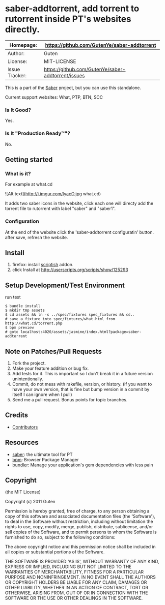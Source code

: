 saber-addtorrent, add torrent to rutorrent inside PT's websites directly. 
================================================================

| Homepage:      |  https://github.com/GutenYe/saber-addtorrent       |
|----------------|----------------------------------------------------|
| Author:	       | Guten                                              |
| License:       | MIT-LICENSE                                        |
| Issue Tracker: | https://github.com/GutenYe/saber-addtorrent/issues |

This is a part of the [Saber](https://github.com/GutenYe/saber) project, but you can use this standalone.

Current support websites: What, PTP, BTN, SCC

### Is It Good?

Yes.

### Is It "Production Ready™"?

No.

Getting started
---------------

### What is it?

For example at what.cd

![Alt text](http://i.imgur.com/lyacO.jpg what.cd)

It adds two saber icons in the website, click each one will directy add the torrent file to rutorrent with label "saber" and "saber1".


### Configuration

At the end of the website click the 'saber-addtorrent configuratin' button. after save, refresh the website.

Install
-------

1. firefox: install [scriptish](https://addons.mozilla.org/en-US/firefox/addon/scriptish) addon. 
2. click Install at http://userscripts.org/scripts/show/125293

Setup Development/Test Environment 
--------------------------

run test

	$ bundle install
	$ mkdir tmp assets
	$ cd assets && ln -s ../spec/fixtures spec_fixtures && cd..
	# save a fixture into spec/fixtures/what.html from http://what.cd/torrent.php
	$ bpm preview
	# goto localhost:4020/assets/jasmine/index.html?package=saber-addtorrent
	

Note on Patches/Pull Requests
-----------------------------

1. Fork the project.
2. Make your feature addition or bug fix.
3. Add tests for it. This is important so I don't break it in a future version unintentionally.
4. Commit, do not mess with rakefile, version, or history. (if you want to have your own version, that is fine but bump version in a commit by itself I can ignore when I pull)
5. Send me a pull request. Bonus points for topic branches.

Credits
-------

* [Contributors](https://github.com/GutenYe/saber-addtorrent/contributors)

Resources
---------

* [saber](https://github.com/GutenYe/saber): the ultimate tool for PT
* [bpm](https://github.com/bpm/bpm): Browser Package Manager 
* [bundler](https://github.com/carlhuda/bundler): Manage your application's gem dependencies with less pain 

Copyright
---------

(the MIT License)

Copyright (c) 2011 Guten

Permission is hereby granted, free of charge, to any person obtaining a copy of this software and associated documentation files (the 'Software'), to deal in the Software without restriction, including without limitation the rights to use, copy, modify, merge, publish, distribute, sublicense, and/or sell copies of the Software, and to permit persons to whom the Software is furnished to do so, subject to the following conditions:

The above copyright notice and this permission notice shall be included in all copies or substantial portions of the Software.

THE SOFTWARE IS PROVIDED 'AS IS', WITHOUT WARRANTY OF ANY KIND, EXPRESS OR IMPLIED, INCLUDING BUT NOT LIMITED TO THE WARRANTIES OF MERCHANTABILITY, FITNESS FOR A PARTICULAR PURPOSE AND NONINFRINGEMENT.  IN NO EVENT SHALL THE AUTHORS OR COPYRIGHT HOLDERS BE LIABLE FOR ANY CLAIM, DAMAGES OR OTHER LIABILITY, WHETHER IN AN ACTION OF CONTRACT, TORT OR OTHERWISE, ARISING FROM, OUT OF OR IN CONNECTION WITH THE SOFTWARE OR THE USE OR OTHER DEALINGS IN THE SOFTWARE.

